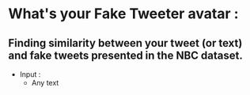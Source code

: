 
# What's your Fake Tweeter avatar :

## Finding similarity between your tweet (or text) and fake tweets presented in the NBC dataset.

- Input :
    - Any text
